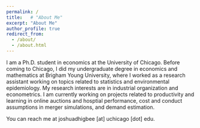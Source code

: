 ```yaml
---
permalink: /
title:   # "About Me"
excerpt: "About Me"
author_profile: true
redirect_from: 
  - /about/
  - /about.html
---
```


I am a Ph.D. student in economics at the University of Chicago.  Before coming to Chicago, I did my undergraduate degree in economics and mathematics at Brigham Young University, where I worked as a research assistant working on topics related to statistics and environmental epidemiology.  My research interests are in industrial organization and econometrics.  I am currently working on projects related to productivity and learning in online auctions and hosptial performance, cost and conduct assumptions in merger simulations, and demand estimation.

You can reach me at joshuadhigbee [at] uchicago [dot] edu.
